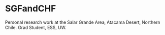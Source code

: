 # SGFandCHF
Personal research work at the Salar Grande Area, Atacama Desert, Northern Chile. Grad Student, ESS, UW. 
